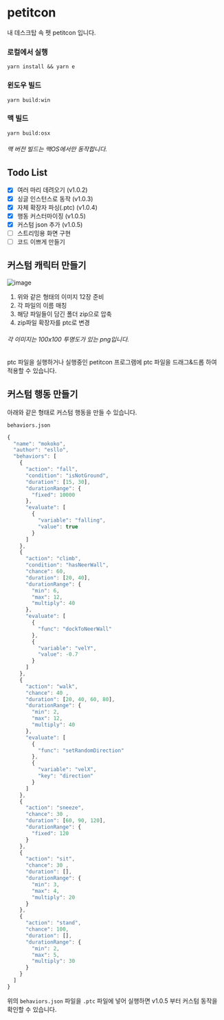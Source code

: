 # petitcon
내 데스크탑 속 펫 petitcon 입니다.

### 로컬에서 실행

`yarn install && yarn e`

### 윈도우 빌드

`yarn build:win`

### 맥 빌드

`yarn build:osx`

###### 맥 버전 빌드는 맥OS에서만 동작합니다.  

## Todo List
- [x] 여러 마리 데려오기 (v1.0.2)
- [x] 싱글 인스턴스로 동작 (v1.0.3)
- [x] 자체 확장자 파싱(.ptc) (v1.0.4)
- [x] 행동 커스터마이징 (v1.0.5)
- [x] 커스텀 json 추가 (v1.0.5)
- [ ] 스트리밍용 화면 구현
- [ ] 코드 이쁘게 만들기

## 커스텀 캐릭터 만들기
![image](https://user-images.githubusercontent.com/21301787/155934406-853f37c9-feb0-48ab-b041-3a2894329bff.png)

1. 위와 같은 형태의 이미지 12장 준비
2. 각 파일의 이름 매칭
3. 해당 파일들이 담긴 폴더 zip으로 압축 
4. zip파일 확장자를 ptc로 변경
###### 각 이미지는 100x100 투명도가 있는 png입니다.

ptc 파일을 실행하거나 실행중인 petitcon 프로그램에 ptc 파일을 드래그&드롭 하여 적용할 수 있습니다.

## 커스텀 행동 만들기

아래와 같은 형태로 커스텀 행동을 만들 수 있습니다. 

`behaviors.json`
```js
{
  "name": "mokoko",
  "author": "esllo",
  "behaviors": [
    {
      "action": "fall",
      "condition": "isNotGround",
      "duration": [15, 30],
      "durationRange": {
        "fixed": 10000
      },
      "evaluate": [
        {
          "variable": "falling",
          "value": true
        }
      ]
    }, 
    {
      "action": "climb",
      "condition": "hasNeerWall",
      "chance": 60,
      "duration": [20, 40],
      "durationRange": {
        "min": 6,
        "max": 12,
        "multiply": 40
      },
      "evaluate": [
        {
          "func": "dockToNeerWall"
        },
        {
          "variable": "velY",
          "value": -0.7
        }
      ]
    }, 
    {
      "action": "walk",
      "chance": 40 ,
      "duration": [20, 40, 60, 80],
      "durationRange": {
        "min": 2,
        "max": 12,
        "multiply": 40
      },
      "evaluate": [
        {
          "func": "setRandomDirection"
        },
        {
          "variable": "velX",
          "key": "direction"
        }
      ]
    },
    {
      "action": "sneeze",
      "chance": 30 ,
      "duration": [60, 90, 120],
      "durationRange": {
        "fixed": 120
      }
    },
    {
      "action": "sit",
      "chance": 30 ,
      "duration": [],
      "durationRange": {
        "min": 3,
        "max": 4,
        "multiply": 20
      }
    },
    {
      "action": "stand",
      "chance": 100,
      "duration": [],
      "durationRange": {
        "min": 2,
        "max": 5,
        "multiply": 30
      }
    }
  ]
}
```

위의 `behaviors.json` 파일을 `.ptc` 파일에 넣어 실행하면 v1.0.5 부터 커스텀 동작을 확인할 수 있습니다.
